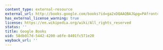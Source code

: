 ```yaml
---
content_type: external-resource
external_url: http://books.google.com/books?id=ga2xDQAAQBAJ&pg=PAfrontcover
has_external_license_warning: true
license: https://en.wikipedia.org/wiki/All_rights_reserved
status: ''
title: Google Books
uid: 58db017d-5442-4200-a6fe-8401fc571e20
wayback_url: ''
---
```

